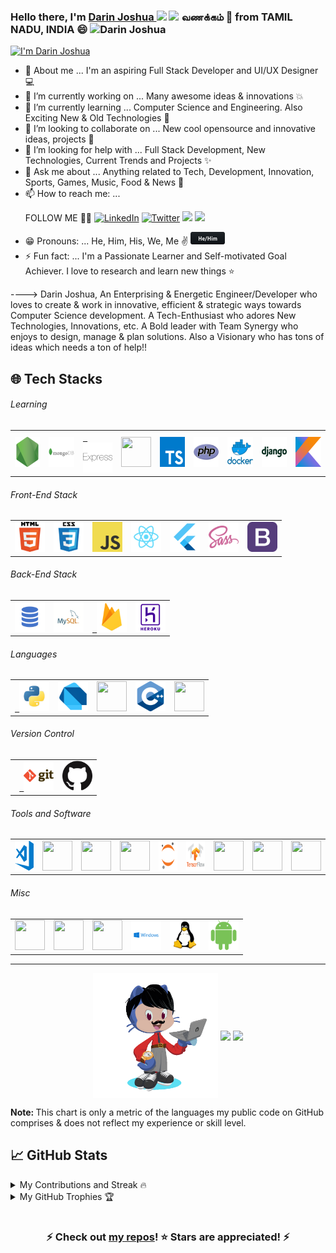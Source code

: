 ### Hello there, I'm <a href="https://darinjoshua-dev.github.io/Darin-Joshua-Portfolio/"> Darin Joshua </a> <img src="https://emojis.slackmojis.com/emojis/images/1531849430/4246/blob-sunglasses.gif?1531849430" width="28"/> <img src="https://media.giphy.com/media/hvRJCLFzcasrR4ia7z/giphy.gif" width="28"> வணக்கம் 🙏 from TAMIL NADU, INDIA 😄 ![Darin Joshua](https://komarev.com/ghpvc/?username=DarinJoshua-dev&style=plastic)
<!--
**DarinJoshua-dev/DarinJoshua-dev** is a ✨ _special_ ✨ repository because its `README.md` (this file) appears on your GitHub profile. -->
[![I'm Darin Joshua](https://res.cloudinary.com/darin-joshua/image/upload/v1597519821/EnhanceLinkedinBanner_2_o96nrs.png)](https://darinjoshua-dev.github.io/Darin-Joshua-Portfolio/)

- 📢 About me ... I'm an aspiring Full Stack Developer and UI/UX Designer 💻
- 🔭 I’m currently working on ... Many awesome ideas & innovations 💥
- 🌱 I’m currently learning ... Computer Science and Engineering. Also Exciting New & Old Technologies 🤩 
- 🤝 I’m looking to collaborate on ... New cool opensource and innovative ideas, projects 🎯
- 🤔 I’m looking for help with ... Full Stack Development, New Technologies, Current Trends and Projects ✨
- 💬 Ask me about ... Anything related to Tech, Development, Innovation, Sports, Games, Music, Food & News 🥇
- 📫 How to reach me: ... <p> FOLLOW ME 🤗🙂 <a href="https://www.linkedin.com/in/darin-joshua-d"><img src="https://img.shields.io/badge/LinkedIn--_.svg?style=social&logo=linkedin" alt="LinkedIn"></a> <a href="https://twitter.com/D_DarinJoshua"><img src="https://img.shields.io/badge/Twitter--_.svg?style=social&logo=twitter" alt="Twitter"></a> <a href="https://darinjoshua-dev.github.io/Darin-Joshua-Portfolio/"><img src="https://img.shields.io/website?logoColor=white&up_color=blue&up_message=visit%20now&url=https%3A%2F%2Fdarinjoshua-dev.github.io%2FDarin-Joshua-Portfolio%2F"></a> <a href="mailto:dj2000official@gmail.com"><img src="https://img.shields.io/static/v1?label=email&message=mail now&color=blue"></a></p> 
- 😁 Pronouns: ... He, Him, His, We, Me ✌ <img src="https://github.com/MikeCodesDotNET/ColoredBadges/blob/master/svg/pronouns/hehim.svg" width=55 height=20>
- ⚡ Fun fact: ... I'm a Passionate Learner and Self-motivated Goal Achiever. I love to research and learn new things ⭐

----> Darin Joshua, An Enterprising & Energetic Engineer/Developer who loves to create & work in innovative, efficient & strategic ways towards Computer Science development. A Tech-Enthusiast who adores New Technologies, Innovations, etc. A Bold leader with Team Synergy who enjoys to design, manage & plan solutions. Also a Visionary who has tons of ideas which needs a ton of help!!

## 🌐 Tech Stacks

###### Learning

<table>
<tbody>
<p align=left>
<tr>
<td><code><a href="https://nodejs.org" target="_blank"><img height="48px" width="48px" src="https://raw.githubusercontent.com/github/explore/80688e429a7d4ef2fca1e82350fe8e3517d3494d/topics/nodejs/nodejs.png"></a></code></td>

<td><code><a href="https://www.mongodb.com/" target="_blank"><img height="48px" width="48px" src="https://github.com/github/explore/blob/master/topics/mongodb/mongodb.png"></a></code></td>

<td><code><a href="https://expressjs.com" target="_blank"> <img height="48px" width="48px" src="https://github.com/github/explore/blob/master/topics/express/express.png"></a></code></td>

<td><code><a href="https://postman.com" target="_blank"><img height="48px" width="48px" src="https://www.vectorlogo.zone/logos/getpostman/getpostman-icon.svg"></a></code></td>

<td><code><img height="48px" width="48px" src="https://raw.githubusercontent.com/github/explore/80688e429a7d4ef2fca1e82350fe8e3517d3494d/topics/typescript/typescript.png"></code></td>

<td><code><img height="48px" width="48px" src="https://github.com/github/explore/blob/master/topics/php/php.png"></code></td>

<td><code><img height="48px" width="48px" src="https://github.com/github/explore/blob/master/topics/docker/docker.png"></code></td>

<td><code><a href="https://www.djangoproject.com/" target="_blank"><img height="48px" width="48px" src="https://github.com/github/explore/blob/master/topics/django/django.png"></a></code></td>

<td><code><img height="48px" width="48px" src="https://github.com/github/explore/blob/master/topics/kotlin/kotlin.png"></code></td>
</tr></p>
</tbody>
</table>

###### Front-End Stack

<table>
<tbody>
<p align=left><tr>
<td><code><img height="48px" width="48px" src="https://github.com/github/explore/blob/master/topics/html/html.png"></code></td>

<td><code><img height="48px" width="48px" src="https://github.com/github/explore/blob/master/topics/css/css.png"></code></td>

<td><code><img height="48px" width="48px" src="https://raw.githubusercontent.com/github/explore/80688e429a7d4ef2fca1e82350fe8e3517d3494d/topics/javascript/javascript.png"></code></td>

<td><code><a href="https://reactjs.org/" target="_blank"><img height="48px" width="48px" src="https://raw.githubusercontent.com/github/explore/80688e429a7d4ef2fca1e82350fe8e3517d3494d/topics/react/react.png"></a></code></td>

<td><code><img height="48px" width="48px" src="https://github.com/github/explore/blob/master/topics/flutter/flutter.png"></code></td>

<td><code><a href="https://sass-lang.com" target="_blank"><img height="48px" width="48px" src="https://github.com/github/explore/blob/master/topics/sass/sass.png"></a></code></td>

<td><code><a href="https://getbootstrap.com" target="_blank"><img height="48px" width="48px" src="https://github.com/github/explore/blob/master/topics/bootstrap/bootstrap.png"></a></code></td>
</tr></p>
</tbody>
</table>

###### Back-End Stack

<table>
<tbody>
<p align=left><tr>
<td><code><img height="48px" width="48px" src="https://github.com/github/explore/blob/master/topics/sql/sql.png"></code></td>
  
<td><code><img height="48px" width="48px" src="https://github.com/github/explore/blob/master/topics/mysql/mysql.png"></code></td>

<td><code><a href="https://firebase.google.com/" target="_blank"> <img height="48px" width="48px" src="https://github.com/github/explore/blob/master/topics/firebase/firebase.png"></a></code></td>

<td><code><img height="48px" width="48px" src="https://github.com/github/explore/blob/master/topics/heroku/heroku.png"></code></td>
</tr></p>
</tbody>
</table>


###### Languages

<table>
<tbody>
<p align=left><tr>
<td><code><a href="https://www.python.org" target="_blank"> <img height="48px" width="48px" src="https://github.com/github/explore/blob/master/topics/python/python.png"></a></code></td>

<td><code><img height="48px" width="48px" src="https://github.com/github/explore/blob/master/topics/dart/dart.png"></code></td>

<td><code><a href="https://www.cprogramming.com/" target="_blank"><img height="48px" width="48px" src="https://img.icons8.com/color/48/000000/c-programming.png"></a></code></td>

<td><code><img height="48px" width="48px" src="https://github.com/github/explore/blob/master/topics/cpp/cpp.png"></code></td>

<td><code><img height="48px" width="48px" src="https://img.icons8.com/color/48/000000/java-coffee-cup-logo.png"></code></td>
</tr></p>
</tbody>
</table>

###### Version Control

<table>
<tbody>
<p align=left><tr>
<td><code> <a href="https://git-scm.com/" target="_blank"> <img height="48px" width="48px" src="https://github.com/github/explore/blob/master/topics/git/git.png"></a></code></td>

<td><code><img height="48px" width="48px" src="https://github.com/github/explore/blob/master/topics/github/github.png"></code></td>
</tr></p>
</tbody>
</table>

###### Tools and Software

<table>
<tbody>
<p align=left>
<tr>
<td><code><img height="48px" width="48px" src="https://github.com/github/explore/blob/master/topics/visual-studio-code/visual-studio-code.png"></code></td>

<td><code><img height="48px" width="48px" src="https://img.icons8.com/color/48/000000/adobe-xd.png"></code></td>

<td><code><img height="48px" width="48px" src="https://img.icons8.com/fluent/48/000000/google-drive--v2.png"></code></td>

<td><code><img height="48px" width="48px" src="https://img.icons8.com/fluent/48/000000/microsoft-office-2019.png"></code></td>

<td><code><img height="48px" width="48px" src="https://github.com/github/explore/blob/master/topics/jupyter-notebook/jupyter-notebook.png"></code></td>

<td><code><img height="48px" width="48px" src="https://github.com/github/explore/blob/master/topics/tensorflow/tensorflow.png"></code></td>

<td><code><img height="48px" width="48px" src="https://img.icons8.com/color/48/000000/google-cloud-platform.png"></code></td>

<td><code><img height="48px" width="48px" src="https://img.icons8.com/color/48/000000/amazon-web-services.png"></code></td>

<td><code><img height="48px" width="48px" src="https://img.icons8.com/color/48/000000/tableau-software.png"></code></td>
</tr>
</tbody></p>
</table>

###### Misc

<table>
<tbody>
<p align=left><tr>
<td><code><a href="https://www.google.com/intl/en_in/chrome/" target="_blank"><img height="48px" width="48px" src="https://img.icons8.com/fluent/48/000000/chrome.png"></a></code></td>
  
<td><code><a href="https://www.vmware.com/in/products/workstation-pro.html" target="_blank"><img height="48px" width="48px" src="https://img.icons8.com/color/48/000000/vmware.png"></a></code></td>

<td><code><a href="https://www.virtualbox.org/" target="_blank"><img height="48px" width="48px" src="https://img.icons8.com/color/48/000000/virtualbox.png"></a></code></td>
  
<td><code<a href="https://www.microsoft.com/en-in/windows/" target="_blank"><img height="48px" width="48px" src="https://github.com/github/explore/blob/master/topics/windows/windows.png"></a></code></td>

<td><code><a href="https://www.linux.org/" target="_blank"><img height="48px" width="48px" src="https://github.com/github/explore/blob/master/topics/linux/linux.png"></a></code></td>

<td><code><a href="https://www.android.com/intl/en_in/" target="_blank"><img height="48px" width="48px" src="https://github.com/github/explore/blob/master/topics/android/android.png"></a></code></td>
</tr></p>
</tbody>
</table>

---
<p align="center">
  <img align="center" src="https://github.com/DarinJoshua-dev/DarinJoshua-dev/blob/master/My-Octocats-n-profile.gif" width="200" height="200"> 
  <img width="40.95%" align="center" src="https://github-readme-stats.vercel.app/api?username=DarinJoshua-dev&include_all_commits=2020&show_icons=true&cache_seconds=3000&theme=tokyonight&line_height=20" />
  <img width="28.95%" align="center" src="https://github-readme-stats.vercel.app/api/top-langs/?username=DarinJoshua-dev&layout=compact&count_private=true&theme=tokyonight&line_height=20&exclude_repo=Emotion-Analysis,BoxoSlide-mini-game,Darin-Joshua-Portfolio">
</p>

<b>Note: </b>This chart is only a metric of the languages my public code on GitHub comprises & does not reflect my experience or skill level.

## 📈 GitHub Stats

<details>
  <summary>My Contributions and Streak 🔥</summary>
  <br>
<p align="center">
  <a href="https://github.com/DarinJoshua-dev/github-readme-streak-stats">
    <img src="https://github-readme-streak-stats.herokuapp.com/?user=DarinJoshua-dev&theme=dark&hide_border=true&background=0D1117&stroke=0000"/>
  </a>
</p>
</details>
<details>
  <summary>My GitHub Trophies 🏆</summary>
  <br>
<p align=center>
<img align=center src="https://github-profile-trophy.vercel.app/?username=DarinJoshua-dev&theme=juicyfresh&row=2&column=3&margin-w=8&margin-h=7">
</p>
</details>

# <h3 align="center"><b>⚡ Check out <a href="https://github.com/DarinJoshua-dev?tab=repositories">my repos</a>! ⭐ Stars are appreciated! ⚡</b></h3>
